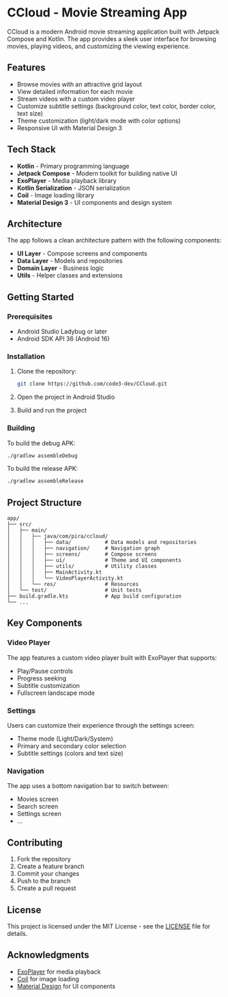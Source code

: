 # CCloud - Movie Streaming App

CCloud is a modern Android movie streaming application built with Jetpack Compose and Kotlin. The app provides a sleek user interface for browsing movies, playing videos, and customizing the viewing experience.

## Features

- Browse movies with an attractive grid layout
- View detailed information for each movie
- Stream videos with a custom video player
- Customize subtitle settings (background color, text color, border color, text size)
- Theme customization (light/dark mode with color options)
- Responsive UI with Material Design 3

## Tech Stack

- **Kotlin** - Primary programming language
- **Jetpack Compose** - Modern toolkit for building native UI
- **ExoPlayer** - Media playback library
- **Kotlin Serialization** - JSON serialization
- **Coil** - Image loading library
- **Material Design 3** - UI components and design system

## Architecture

The app follows a clean architecture pattern with the following components:

- **UI Layer** - Compose screens and components
- **Data Layer** - Models and repositories
- **Domain Layer** - Business logic
- **Utils** - Helper classes and extensions

## Getting Started

### Prerequisites

- Android Studio Ladybug or later
- Android SDK API 36 (Android 16)

### Installation

1. Clone the repository:
   ```bash
   git clone https://github.com/code3-dev/CCloud.git
   ```

2. Open the project in Android Studio

3. Build and run the project

### Building

To build the debug APK:
```bash
./gradlew assembleDebug
```

To build the release APK:
```bash
./gradlew assembleRelease
```

## Project Structure

```
app/
├── src/
│   ├── main/
│   │   ├── java/com/pira/ccloud/
│   │   │   ├── data/           # Data models and repositories
│   │   │   ├── navigation/     # Navigation graph
│   │   │   ├── screens/        # Compose screens
│   │   │   ├── ui/             # Theme and UI components
│   │   │   ├── utils/          # Utility classes
│   │   │   ├── MainActivity.kt
│   │   │   └── VideoPlayerActivity.kt
│   │   └── res/                # Resources
│   └── test/                   # Unit tests
├── build.gradle.kts            # App build configuration
└── ...
```

## Key Components

### Video Player

The app features a custom video player built with ExoPlayer that supports:

- Play/Pause controls
- Progress seeking
- Subtitle customization
- Fullscreen landscape mode

### Settings

Users can customize their experience through the settings screen:

- Theme mode (Light/Dark/System)
- Primary and secondary color selection
- Subtitle settings (colors and text size)

### Navigation

The app uses a bottom navigation bar to switch between:

- Movies screen
- Search screen
- Settings screen
- ...

## Contributing

1. Fork the repository
2. Create a feature branch
3. Commit your changes
4. Push to the branch
5. Create a pull request

## License

This project is licensed under the MIT License - see the [LICENSE](LICENSE) file for details.

## Acknowledgments

- [ExoPlayer](https://exoplayer.dev/) for media playback
- [Coil](https://coil-kt.github.io/coil/) for image loading
- [Material Design](https://m3.material.io/) for UI components